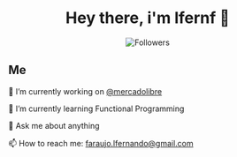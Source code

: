 <h1 align="center">Hey there, i'm lfernf 👋</h1>
<div align="center">
  <img alt="Followers" src="https://img.shields.io/github/followers/lfernf?color=red&style=for-the-badge">
</div>

## Me

🔭 I’m currently working on [@mercadolibre](https://careers-meli.mercadolibre.com/)

🌱 I’m currently learning Functional Programming

💬 Ask me about anything

📫 How to reach me: faraujo.lfernando@gmail.com

